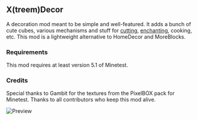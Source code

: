 ## X(treem)Decor ##
A decoration mod meant to be simple and well-featured.
It adds a bunch of cute cubes, various mechanisms and stuff for [cutting](https://forum.minetest.net/viewtopic.php?f=11&t=14085), [enchanting](https://forum.minetest.net/viewtopic.php?f=11&t=14087), cooking, etc.
This mod is a lightweight alternative to HomeDecor and MoreBlocks.

### Requirements ###
This mod requires at least version 5.1 of Minetest.

### Credits ###
Special thanks to Gambit for the textures from the PixelBOX pack for Minetest.
Thanks to all contributors who keep this mod alive.

![Preview](http://i.imgur.com/AVoyCQy.png)
